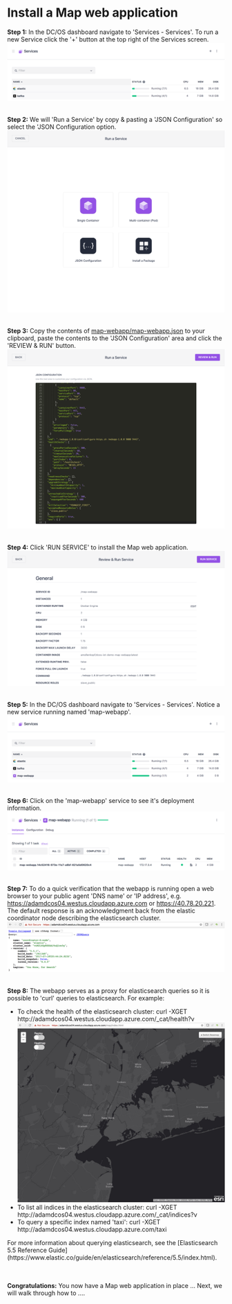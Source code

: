 # Install a Map web application

<b>Step 1:</b> In the DC/OS dashboard navigate to 'Services - Services'. To run a new Service click the '+' button at the top right of the Services screen.<br>
<img src="01.png"/>

<br><b>Step 2:</b> We will 'Run a Service' by copy & pasting a 'JSON Configuration' so select the 'JSON Configuration option.<br>
<img src="02.png"/>

<br><b>Step 3:</b> Copy the contents of <a href="../map-webapp/map-webapp.json">map-webapp/map-webapp.json</a> to your clipboard, paste the contents to the 'JSON Configuration' area and click the 'REVIEW & RUN' button.<br>
<img src="03.png"/>

<br><b>Step 4:</b> Click 'RUN SERVICE' to install the Map web application.<br>
<img src="04.png"/>

<br><b>Step 5:</b> In the DC/OS dashboard navigate to 'Services - Services'.  Notice a new service running named 'map-webapp'.<br>
<img src="05.png"/>

<br><b>Step 6:</b> Click on the 'map-webapp' service to see it's deployment information.<br>
<img src="06.png"/>

<br><b>Step 7:</b> To do a quick verification that the webapp is running open a web browser to your public agent 'DNS name' or 'IP address', e.g. https://adamdcos04.westus.cloudapp.azure.com or https://40.78.20.221. The default response is an acknowledgment back from the elastic coordinator node describing the elasticsearch cluster.<br>
<img src="07.png"/>

<br><b>Step 8:</b> The webapp serves as a proxy for elasticsearch queries so it is possible to 'curl' queries to elasticsearch.  For example:<ul>
<li>To check the health of the elasticsearch cluster: curl -XGET http://adamdcos04.westus.cloudapp.azure.com/_cat/health?v<br>
<img src="08.png"/></li>
<li>To list all indices in the elasticsearch cluster: curl -XGET http://adamdcos04.westus.cloudapp.azure.com/_cat/indices?v</li>
<li>To query a specific index named 'taxi': curl -XGET http://adamdcos04.westus.cloudapp.azure.com/taxi</li>
</ul>
For more information about querying elasticsearch, see the [Elasticsearch 5.5 Reference Guide](https://www.elastic.co/guide/en/elasticsearch/reference/5.5/index.html).


<br><br><b>Congratulations:</b> You now have a Map web application in place ...  Next, we will walk through how to ....


